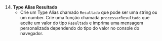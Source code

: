 14. **Type Alias Resultado**
    - Crie um Type Alias chamado `Resultado` que pode ser uma string ou um number. Crie uma função chamada `processarResultado` que aceite um valor do tipo `Resultado` e imprima uma mensagem personalizada dependendo do tipo do valor no console do navegador.